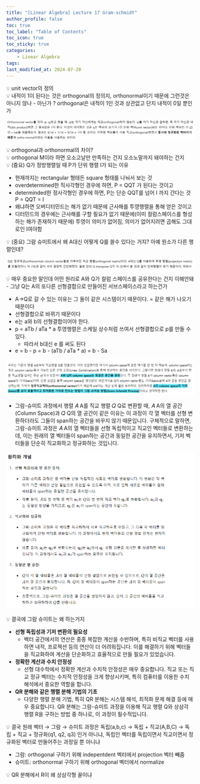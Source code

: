 ```yaml
---
title: "[Linear Algebra] Lecture 17 Gram-schmidt"
author_profile: false
toc: true
toc_label: "Table of Contents"
toc_icon: true
toc_sticky: true
categories: 
    - Linear Algebra
tags:
last_modified_at: 2024-07-20
---
```


<aside>
💡 unit vector의 정의

</aside>

<aside>
💡 내적이 1이 된다는 것은 orthogonal의 정의지, orthonormal이기 때문에 그런것은 아니지 않나
- 아닌가 ? orthogonal은 내적이 1인 것과 상관없고 단지 내적이 0일 뿐인가

</aside>

![Untitled](https://raw.githubusercontent.com/domingolee0254/domingolee0254.github.io/main/assets/image/post_image/Math/2024-07-20-%5BLinear%20Algebra%5D%20Lecture%2017%20Gram-schmidt/Untitled.png)

<aside>
💡 orthogonal과 orthonormal의 차이?

</aside>

<aside>
💡 orthogonal M이라 하면 오소고날만 만족하는 건지 오소노말까지 돼야하는 건지

</aside>

<aside>
💡 (즁요) Q가 정방행렬일 때 P가 단위 행렬 I가 되는 이유

</aside>

- 현재까지는 rectangular 형태든 square 형태를 나눠서 보는 것
- overdetermined한 직사각형인 경우에 하면, P = QQT 가 된다는 것이고
- determinded한 정사각형인 경우에 하면, P는 단순 QQT를 넘어 I 까지 간다는 것 P = QQT = I
- 왜냐하면 오버디터민드는 해가 없기 때문에 근사해를 투영행렬을 통해 얻은 것이고
- 디터민드의 경우에는 근사해를 구할 필요가 없기 때문에(이미 컬럼스페이스를 형성하는 해가 존재하기 때문에) 투영이 의미가 없어짐, 의미가 없어지려면 곱해도 그대로인 I여야함

 

<aside>
💡 (중요) 그람 슈미트에서 왜 A대신 어떻게 Q를 쓸수 있다는 거지? 아예 원소가 다른 행렬인데?

</aside>

![Untitled](https://raw.githubusercontent.com/domingolee0254/domingolee0254.github.io/main/assets/image/post_image/Math/2024-07-20-%5BLinear%20Algebra%5D%20Lecture%2017%20Gram-schmidt/Untitled%201.png)

<aside>
💡 매우 중요한 말인데 어떤 원리로 A와 Q가 컬럼 스페이스를 공유한다는 건지 이해안돼
- 그냥 Q는 A의 또다른 선형결합으로 만들어진 서브스페이스라고 하는건가

</aside>

- A→Q로 갈 수 있는 이유는 그 둘이 같은 시스템이기 때문이다. = 같은 해가 나오기 때문이다
- 선형결합으로 바뀌기 때문이다
- e는 a와 b의 선형결합이어야 한다.
- p = aTb / aTa * a 투영행렬은 스케일 상수처럼 쓰여서 선형결합으로 p를 만들 수 있다.
    - 따라서 b대신 e 를 써도 된다
- e = b - p = b - (aTb / aTa * a) = b - Sa

![Untitled](https://raw.githubusercontent.com/domingolee0254/domingolee0254.github.io/main/assets/image/post_image/Math/2024-07-20-%5BLinear%20Algebra%5D%20Lecture%2017%20Gram-schmidt/Untitled%202.png)

- 그람-슈미트 과정에서 행렬 𝐴 A를 직교 행렬 𝑄 Q로 변환할 때, 𝐴 A의 열 공간(Column Space)과 𝑄 Q의 열 공간이 같은 이유는 이 과정이 각 열 벡터를 선형 변환하더라도 그들이 span하는 공간을 바꾸지 않기 때문입니다. 구체적으로 말하면, 그람-슈미트 과정은 𝐴 A의 열 벡터들을 선형 독립적이고 직교인 벡터들로 변환하는데, 이는 원래의 열 벡터들이 span하는 공간과 동일한 공간을 유지하면서, 기저 벡터들을 단순히 직교화하고 정규화하는 것입니다.

![Untitled](https://raw.githubusercontent.com/domingolee0254/domingolee0254.github.io/main/assets/image/post_image/Math/2024-07-20-%5BLinear%20Algebra%5D%20Lecture%2017%20Gram-schmidt/Untitled%203.png)

<aside>
💡 결국에 그람 슈미트는 왜 하는거지

</aside>

- **선형 독립성과 기저 변환의 필요성**
    - 벡터 공간에서의 연산은 종종 복잡한 계산을 수반하며, 특히 비직교 벡터를 사용하면 내적, 프로젝션 등의 연산이 더 어려워집니다. 이를 해결하기 위해 벡터들을 직교화하여 계산을 단순화하고 효율적으로 만들 필요가 있었습니다.
- **정확한 계산과 수치 안정성**
    - 선형 대수학에서 정확한 계산과 수치적 안정성은 매우 중요합니다. 직교 또는 직교 정규 벡터는 수치적 안정성을 크게 향상시키며, 특히 컴퓨터를 이용한 수치 해석에서 중요한 역할을 합니다.
- **QR 분해와 같은 행렬 분해 기법의 기초**
    - 다양한 행렬 분해 기법, 특히 QR 분해는 시스템 해석, 최적화 문제 해결 등에 매우 중요합니다. QR 분해는 그람-슈미트 과정을 이용해 직교 행렬 Q와 상삼각 행렬 R을 구하는 방법 중 하나로, 이 과정이 필수적입니다.

<aside>
💡 결국 원래 벡터 → 그람 → 슈미트 과정은 
독립(a,b,c) → 독립 + 직교(A,B,C) → 독립 + 직교 + 정규화(q1, q2, q3) 인거 아니냐, 독립인 벡터를 독립이면서 직교이면서 정규화된 벡터로 만들어주는 과정일 뿐 아니냐

</aside>

- 그람: orthogonal 구하기 위해 indepentdent 벡터에서 projection 벡터 빼줌
- 슈미트: orthonormal 구하기 위해 orthogonal 벡터에서 normalize

<aside>
💡 QR 분해에서 R이 왜 상삼각형 꼴이냐

</aside>